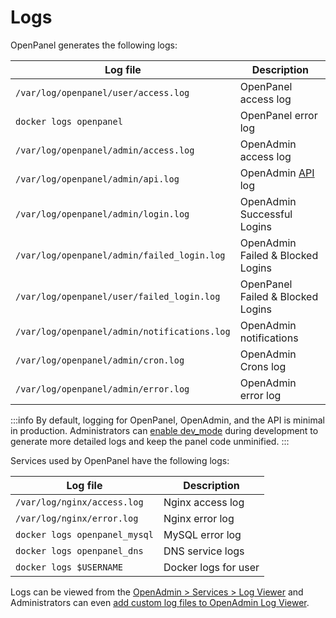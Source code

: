 # Logs

OpenPanel generates the following logs:

| Log file | Description |
|----------|-------------|
|`/var/log/openpanel/user/access.log`|OpenPanel access log|
|`docker logs openpanel`|OpenPanel error log|
|`/var/log/openpanel/admin/access.log`|OpenAdmin access log|
|`/var/log/openpanel/admin/api.log`|OpenAdmin [API](/api/) log|
|`/var/log/openpanel/admin/login.log`|OpenAdmin Successful Logins|
|`/var/log/openpanel/admin/failed_login.log`|OpenAdmin Failed & Blocked Logins|
|`/var/log/openpanel/user/failed_login.log`|OpenPanel Failed & Blocked Logins|
|`/var/log/openpanel/admin/notifications.log`|OpenAdmin notifications|
|`/var/log/openpanel/admin/cron.log`|OpenAdmin Crons log|
|`/var/log/openpanel/admin/error.log`|OpenAdmin error log|


:::info
By default, logging for OpenPanel, OpenAdmin, and the API is minimal in production. Administrators can [enable dev_mode](/cli/config.html#dev-mode) during development to generate more detailed logs and keep the panel code unminified.
:::


Services used by OpenPanel have the following logs:

| Log file | Description |
|----------|-------------|
|`/var/log/nginx/access.log`|Nginx access log|
|`/var/log/nginx/error.log`|Nginx error log|
|`docker logs openpanel_mysql`|MySQL error log|
|`docker logs openpanel_dns`|DNS service logs|
|`docker logs $USERNAME`|Docker logs for user|


Logs can be viewed from the [OpenAdmin > Services > Log Viewer](https://openpanel.com/docs/admin/services/log_viewer/) and Administrators can even [add custom log files to OpenAdmin Log Viewer](https://openpanel.com/docs/admin/services/log_viewer/#how-to-add-more-files-to-openadmin-log-viewer).


